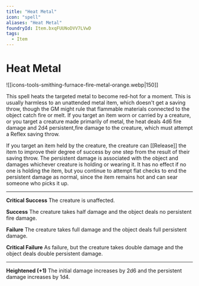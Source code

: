 ```yaml
---
title: "Heat Metal"
icon: "spell"
aliases: "Heat Metal"
foundryId: Item.bxqFUUNoDVV7LVwD
tags:
  - Item
---
```


# Heat Metal
![[icons-tools-smithing-furnace-fire-metal-orange.webp|150]]

This spell heats the targeted metal to become red-hot for a moment. This is usually harmless to an unattended metal item, which doesn't get a saving throw, though the GM might rule that flammable materials connected to the object catch fire or melt. If you target an item worn or carried by a creature, or you target a creature made primarily of metal, the heat deals 4d6 fire damage and 2d4 persistent,fire damage to the creature, which must attempt a Reflex saving throw.

If you target an item held by the creature, the creature can [[Release]] the item to improve their degree of success by one step from the result of their saving throw. The persistent damage is associated with the object and damages whichever creature is holding or wearing it. It has no effect if no one is holding the item, but you continue to attempt flat checks to end the persistent damage as normal, since the item remains hot and can sear someone who picks it up.

* * *

**Critical Success** The creature is unaffected.

**Success** The creature takes half damage and the object deals no persistent fire damage.

**Failure** The creature takes full damage and the object deals full persistent damage.

**Critical Failure** As failure, but the creature takes double damage and the object deals double persistent damage.

* * *

**Heightened (+1)** The initial damage increases by 2d6 and the persistent damage increases by 1d4.
